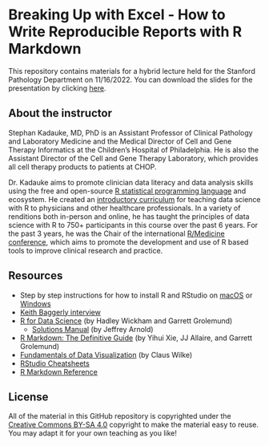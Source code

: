 # Breaking Up with Excel - How to Write Reproducible Reports with R Markdown

This repository contains materials for a hybrid lecture held for the Stanford Pathology Department on 11/16/2022. You can download the slides for the presentation by clicking [here](slides/20221116%20Stanford%20R%20Markdown.pptx?raw=true).

## About the instructor

Stephan Kadauke, MD, PhD is an Assistant Professor of Clinical Pathology and Laboratory Medicine and the Medical Director of Cell and Gene Therapy Informatics at the Children’s Hospital of Philadelphia. He is also the Assistant Director of the Cell and Gene Therapy Laboratory, which provides all cell therapy products to patients at CHOP.

Dr. Kadauke aims to promote clinician data literacy and data analysis skills using the free and open-source [R statistical programming language](https://www.r-project.org/) and ecosystem. He created an [introductory curriculum](https://github.com/skadauke/intro-to-r-for-clinicians-chop) for teaching data science with R to physicians and other healthcare professionals. In a variety of renditions both in-person and online, he has taught the principles of data science with R to 750+ participants in this course over the past 6 years. For the past 3 years, he was the Chair of the international [R/Medicine conference](https://r-medicine.org), which aims to promote the development and use of R based tools to improve clinical research and practice.

## Resources

- Step by step instructions for how to install R and RStudio on [macOS](https://www.youtube.com/watch?v=GM88tYlEy_g) or [Windows](https://www.youtube.com/watch?v=JRKmZK5-6aE)
- [Keith Baggerly interview](https://www.youtube.com/watch?v=ehoe6jPRUhw)
- [R for Data Science](https://r4ds.had.co.nz/) (by Hadley Wickham and Garrett Grolemund)
  - [Solutions Manual](https://jrnold.github.io/r4ds-exercise-solutions/) (by Jeffrey Arnold)
- [R Markdown: The Definitive Guide](https://bookdown.org/yihui/rmarkdown/) (by Yihui Xie, JJ Allaire, and Garrett Grolemund)
- [Fundamentals of Data Visualization](https://clauswilke.com/dataviz/) (by Claus Wilke)
- [RStudio Cheatsheets](https://www.rstudio.com/resources/cheatsheets/)
- [R Markdown Reference](https://www.rstudio.com/wp-content/uploads/2015/03/rmarkdown-reference.pdf)

## License

All of the material in this GitHub repository is copyrighted under the [Creative Commons BY-SA 4.0](https://creativecommons.org/licenses/by-sa/4.0/) copyright to make the material easy to reuse. You may adapt it for your own teaching as you like!
